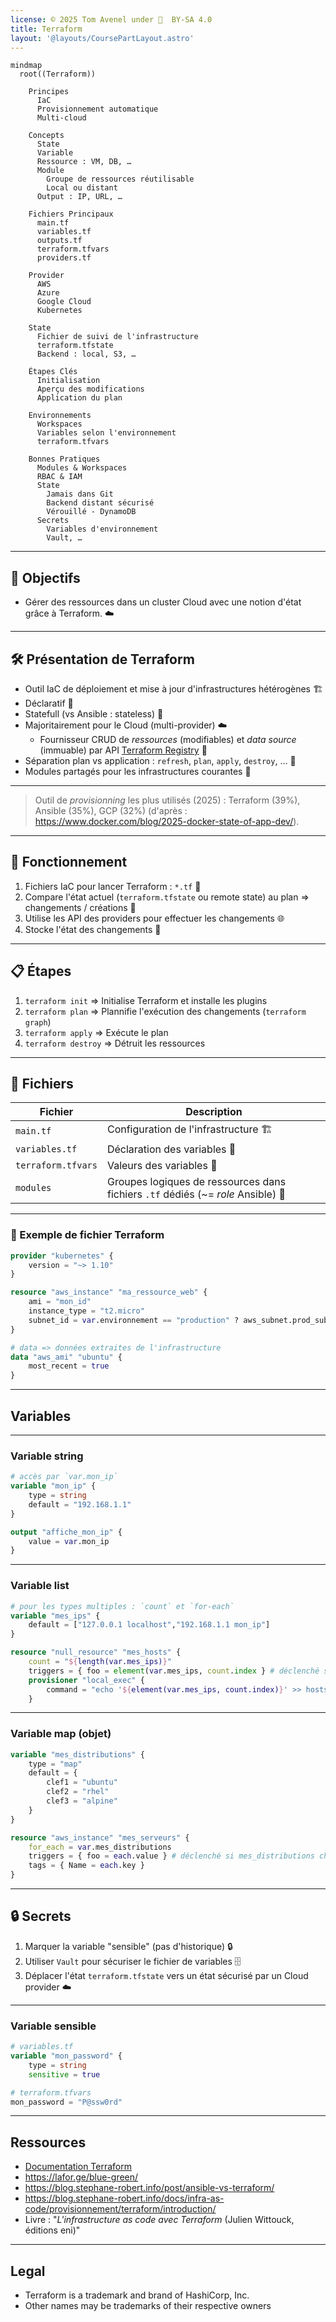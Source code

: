 ```yaml
---
license: © 2025 Tom Avenel under 󰵫  BY-SA 4.0
title: Terraform
layout: '@layouts/CoursePartLayout.astro'
---
```


```mermaid
mindmap
  root((Terraform))

    Principes
      IaC
      Provisionnement automatique
      Multi-cloud

    Concepts
      State
      Variable
      Ressource : VM, DB, …
      Module
        Groupe de ressources réutilisable
        Local ou distant
      Output : IP, URL, …

    Fichiers Principaux
      main.tf
      variables.tf
      outputs.tf
      terraform.tfvars
      providers.tf

    Provider
      AWS
      Azure
      Google Cloud
      Kubernetes

    State
      Fichier de suivi de l'infrastructure
      terraform.tfstate
      Backend : local, S3, …

    Étapes Clés
      Initialisation
      Aperçu des modifications
      Application du plan

    Environnements
      Workspaces
      Variables selon l'environnement
      terraform.tfvars

    Bonnes Pratiques
      Modules & Workspaces
      RBAC & IAM
      State
        Jamais dans Git
        Backend distant sécurisé
        Vérouillé - DynamoDB
      Secrets
        Variables d'environnement
        Vault, …

```

---

## 🎯 Objectifs

- Gérer des ressources dans un cluster Cloud avec une notion d'état grâce à Terraform. ☁️

---

## 🛠️ Présentation de Terraform

- Outil IaC de déploiement et mise à jour d'infrastructures hétérogènes 🏗️
- Déclaratif 📜
- Statefull (vs Ansible : stateless) 🔄
- Majoritairement pour le Cloud (multi-provider) ☁️
  - Fournisseur CRUD de _ressources_ (modifiables) et _data source_ (immuable) par API [Terraform Registry](https://registry.terraform.io) 🔗
- Séparation plan vs application : `refresh`, `plan`, `apply`, `destroy`, … 🔄
- Modules partagés pour les infrastructures courantes 🧩

---

> Outil de _provisionning_ les plus utilisés (2025) : Terraform (39%), Ansible (35%), GCP (32%) (d'après : <https://www.docker.com/blog/2025-docker-state-of-app-dev/>).

---

## 🔄 Fonctionnement

1. Fichiers IaC pour lancer Terraform : `*.tf` 📄
2. Compare l'état actuel (`terraform.tfstate` ou remote state) au plan => changements / créations 🔄
3. Utilise les API des providers pour effectuer les changements 🌐
4. Stocke l'état des changements 💾

---

## 📋 Étapes

1. `terraform init` => Initialise Terraform et installe les plugins
1. `terraform plan` => Plannifie l'exécution des changements (`terraform graph`)
1. `terraform apply` => Exécute le plan
1. `terraform destroy` => Détruit les ressources

---

## 📄 Fichiers

| Fichier | Description |
| --- | --- |
| `main.tf` | Configuration de l'infrastructure 🏗️ |
| `variables.tf` | Déclaration des variables 📝 |
| `terraform.tfvars` | Valeurs des variables 📝 |
| `modules` | Groupes logiques de ressources dans fichiers `.tf` dédiés (~= _role_ Ansible) 🧩 |

---

### 📄 Exemple de fichier Terraform

```tf
provider "kubernetes" {
    version = "~> 1.10"
}

resource "aws_instance" "ma_ressource_web" {
    ami = "mon_id"
    instance_type = "t2.micro"
    subnet_id = var.environnement == "production" ? aws_subnet.prod_subnet.id : aws_subnet.dev_subnet.id
}

# data => données extraites de l'infrastructure
data "aws_ami" "ubuntu" {
    most_recent = true
}
```

---

## Variables

---

### Variable string

```tf
# accès par `var.mon_ip`
variable "mon_ip" {
    type = string
    default = "192.168.1.1"
}

output "affiche_mon_ip" {
    value = var.mon_ip
}
```

---

### Variable list

```tf
# pour les types multiples : `count` et `for-each`
variable "mes_ips" {
    default = ["127.0.0.1 localhost","192.168.1.1 mon_ip"]
}

resource "null_resource" "mes_hosts" {
    count = "${length(var.mes_ips)}"
    triggers = { foo = element(var.mes_ips, count.index } # déclenché si mes_ips change
    provisioner "local_exec" {
        command = "echo '${element(var.mes_ips, count.index)}' >> hosts.txt"
    }
```

---

### Variable map (objet)

```tf
variable "mes_distributions" {
    type = "map"
    default = {
        clef1 = "ubuntu"
        clef2 = "rhel"
        clef3 = "alpine"
    }
}

resource "aws_instance" "mes_serveurs" {
    for_each = var.mes_distributions
    triggers = { foo = each.value } # déclenché si mes_distributions change
    tags = { Name = each.key }
}
```

---

## 🔒 Secrets

1. Marquer la variable "sensible" (pas d'historique) 🔒
2. Utiliser `Vault` pour sécuriser le fichier de variables 🗄️
3. Déplacer l'état `terraform.tfstate` vers un état sécurisé par un Cloud provider ☁️

---

### Variable sensible

```tf
# variables.tf
variable "mon_password" {
    type = string
    sensitive = true
```

```tf
# terraform.tfvars
mon_password = "P@ssw0rd"
```

---

## Ressources

- [Documentation Terraform](https://developer.hashicorp.com/terraform?product_intent=terraform)
- <https://lafor.ge/blue-green/>
- <https://blog.stephane-robert.info/post/ansible-vs-terraform/>
- <https://blog.stephane-robert.info/docs/infra-as-code/provisionnement/terraform/introduction/>
- Livre : "_L'infrastructure as code avec Terraform_ (Julien Wittouck, éditions eni)"

---

## Legal 

- Terraform is a trademark and brand of HashiCorp, Inc.
- Other names may be trademarks of their respective owners

